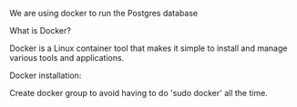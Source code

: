 We are using docker to run the Postgres database

What is Docker?

Docker is a Linux container tool that makes it simple to install and manage various tools and applications.

Docker installation:

Create docker group to avoid having to do 'sudo docker' all the time.
